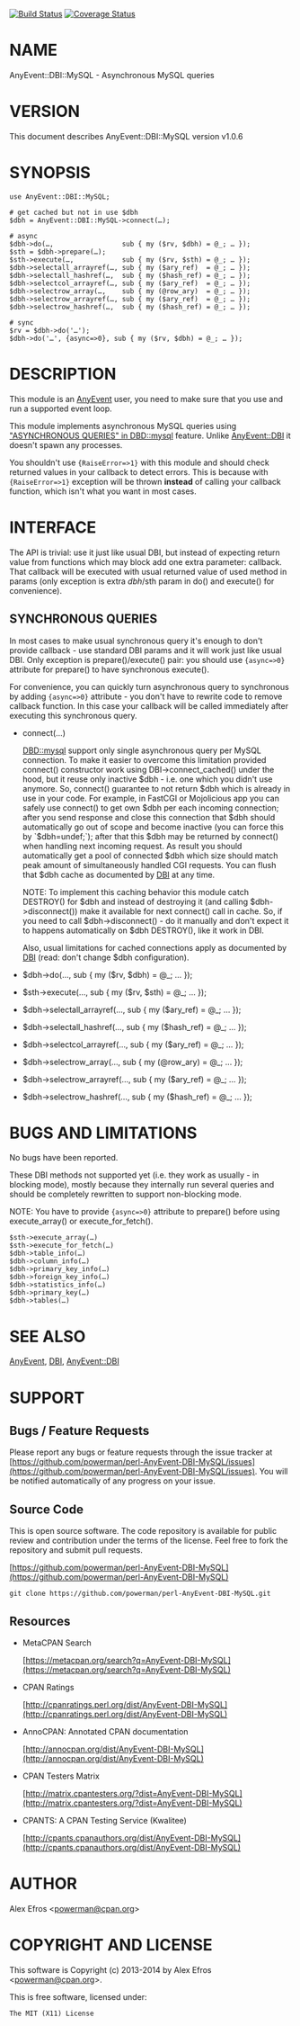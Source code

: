 [![Build Status](https://travis-ci.org/powerman/perl-AnyEvent-DBI-MySQL.svg?branch=master)](https://travis-ci.org/powerman/perl-AnyEvent-DBI-MySQL)
[![Coverage Status](https://coveralls.io/repos/powerman/perl-AnyEvent-DBI-MySQL/badge.svg?branch=master)](https://coveralls.io/r/powerman/perl-AnyEvent-DBI-MySQL?branch=master)

# NAME

AnyEvent::DBI::MySQL - Asynchronous MySQL queries

# VERSION

This document describes AnyEvent::DBI::MySQL version v1.0.6

# SYNOPSIS

    use AnyEvent::DBI::MySQL;

    # get cached but not in use $dbh
    $dbh = AnyEvent::DBI::MySQL->connect(…);

    # async
    $dbh->do(…,                 sub { my ($rv, $dbh) = @_; … });
    $sth = $dbh->prepare(…);
    $sth->execute(…,            sub { my ($rv, $sth) = @_; … });
    $dbh->selectall_arrayref(…, sub { my ($ary_ref)  = @_; … });
    $dbh->selectall_hashref(…,  sub { my ($hash_ref) = @_; … });
    $dbh->selectcol_arrayref(…, sub { my ($ary_ref)  = @_; … });
    $dbh->selectrow_array(…,    sub { my (@row_ary)  = @_; … });
    $dbh->selectrow_arrayref(…, sub { my ($ary_ref)  = @_; … });
    $dbh->selectrow_hashref(…,  sub { my ($hash_ref) = @_; … });

    # sync
    $rv = $dbh->do('…');
    $dbh->do('…', {async=>0}, sub { my ($rv, $dbh) = @_; … });

# DESCRIPTION

This module is an [AnyEvent](https://metacpan.org/pod/AnyEvent) user, you need to make sure that you use and
run a supported event loop.

This module implements asynchronous MySQL queries using
["ASYNCHRONOUS QUERIES" in DBD::mysql](https://metacpan.org/pod/DBD::mysql#ASYNCHRONOUS-QUERIES) feature. Unlike [AnyEvent::DBI](https://metacpan.org/pod/AnyEvent::DBI) it
doesn't spawn any processes.

You shouldn't use `{RaiseError=>1}` with this module and should check
returned values in your callback to detect errors. This is because with
`{RaiseError=>1}` exception will be thrown **instead** of calling your
callback function, which isn't what you want in most cases.

# INTERFACE 

The API is trivial: use it just like usual DBI, but instead of expecting
return value from functions which may block add one extra parameter: callback.
That callback will be executed with usual returned value of used method in
params (only exception is extra $dbh/$sth param in do() and execute() for
convenience).

## SYNCHRONOUS QUERIES

In most cases to make usual synchronous query it's enough to don't provide
callback - use standard DBI params and it will work just like usual DBI.
Only exception is prepare()/execute() pair: you should use
`{async=>0}` attribute for prepare() to have synchronous execute().

For convenience, you can quickly turn asynchronous query to synchronous by
adding `{async=>0}` attribute - you don't have to rewrite code to
remove callback function. In this case your callback will be called
immediately after executing this synchronous query.

- connect(…)

    [DBD::mysql](https://metacpan.org/pod/DBD::mysql) support only single asynchronous query per MySQL connection.
    To make it easier to overcome this limitation provided connect()
    constructor work using DBI->connect\_cached() under the hood, but it reuse
    only inactive $dbh - i.e. one which you didn't use anymore. So, connect()
    guarantee to not return $dbh which is already in use in your code.
    For example, in FastCGI or Mojolicious app you can safely use connect() to
    get own $dbh per each incoming connection; after you send response and
    close this connection that $dbh should automatically go out of scope and
    become inactive (you can force this by `$dbh=undef;`); after that this
    $dbh may be returned by connect() when handling next incoming request.
    As result you should automatically get a pool of connected $dbh which size
    should match peak amount of simultaneously handled CGI requests.
    You can flush that $dbh cache as documented by [DBI](https://metacpan.org/pod/DBI) at any time.

    NOTE: To implement this caching behavior this module catch DESTROY() for
    $dbh and instead of destroying it (and calling $dbh->disconnect()) make it
    available for next connect() call in cache. So, if you need to call
    $dbh->disconnect() - do it manually and don't expect it to happens
    automatically on $dbh DESTROY(), like it work in DBI.

    Also, usual limitations for cached connections apply as documented by
    [DBI](https://metacpan.org/pod/DBI) (read: don't change $dbh configuration).

- $dbh->do(…, sub { my ($rv, $dbh) = @\_; … });
- $sth->execute(…, sub { my ($rv, $sth) = @\_; … });
- $dbh->selectall\_arrayref(…, sub { my ($ary\_ref) = @\_; … });
- $dbh->selectall\_hashref(…, sub { my ($hash\_ref) = @\_; … });
- $dbh->selectcol\_arrayref(…, sub { my ($ary\_ref) = @\_; … });
- $dbh->selectrow\_array(…, sub { my (@row\_ary) = @\_; … });
- $dbh->selectrow\_arrayref(…, sub { my ($ary\_ref) = @\_; … });
- $dbh->selectrow\_hashref(…, sub { my ($hash\_ref) = @\_; … });

# BUGS AND LIMITATIONS

No bugs have been reported.

These DBI methods not supported yet (i.e. they work as usually - in
blocking mode), mostly because they internally run several queries and
should be completely rewritten to support non-blocking mode.

NOTE: You have to provide `{async=>0}` attribute to prepare() before
using execute\_array() or execute\_for\_fetch().

    $sth->execute_array(…)
    $sth->execute_for_fetch(…)
    $dbh->table_info(…)
    $dbh->column_info(…)
    $dbh->primary_key_info(…)
    $dbh->foreign_key_info(…)
    $dbh->statistics_info(…)
    $dbh->primary_key(…)
    $dbh->tables(…)

# SEE ALSO

[AnyEvent](https://metacpan.org/pod/AnyEvent), [DBI](https://metacpan.org/pod/DBI), [AnyEvent::DBI](https://metacpan.org/pod/AnyEvent::DBI)

# SUPPORT

## Bugs / Feature Requests

Please report any bugs or feature requests through the issue tracker
at [https://github.com/powerman/perl-AnyEvent-DBI-MySQL/issues](https://github.com/powerman/perl-AnyEvent-DBI-MySQL/issues).
You will be notified automatically of any progress on your issue.

## Source Code

This is open source software. The code repository is available for
public review and contribution under the terms of the license.
Feel free to fork the repository and submit pull requests.

[https://github.com/powerman/perl-AnyEvent-DBI-MySQL](https://github.com/powerman/perl-AnyEvent-DBI-MySQL)

    git clone https://github.com/powerman/perl-AnyEvent-DBI-MySQL.git

## Resources

- MetaCPAN Search

    [https://metacpan.org/search?q=AnyEvent-DBI-MySQL](https://metacpan.org/search?q=AnyEvent-DBI-MySQL)

- CPAN Ratings

    [http://cpanratings.perl.org/dist/AnyEvent-DBI-MySQL](http://cpanratings.perl.org/dist/AnyEvent-DBI-MySQL)

- AnnoCPAN: Annotated CPAN documentation

    [http://annocpan.org/dist/AnyEvent-DBI-MySQL](http://annocpan.org/dist/AnyEvent-DBI-MySQL)

- CPAN Testers Matrix

    [http://matrix.cpantesters.org/?dist=AnyEvent-DBI-MySQL](http://matrix.cpantesters.org/?dist=AnyEvent-DBI-MySQL)

- CPANTS: A CPAN Testing Service (Kwalitee)

    [http://cpants.cpanauthors.org/dist/AnyEvent-DBI-MySQL](http://cpants.cpanauthors.org/dist/AnyEvent-DBI-MySQL)

# AUTHOR

Alex Efros &lt;powerman@cpan.org>

# COPYRIGHT AND LICENSE

This software is Copyright (c) 2013-2014 by Alex Efros &lt;powerman@cpan.org>.

This is free software, licensed under:

    The MIT (X11) License
